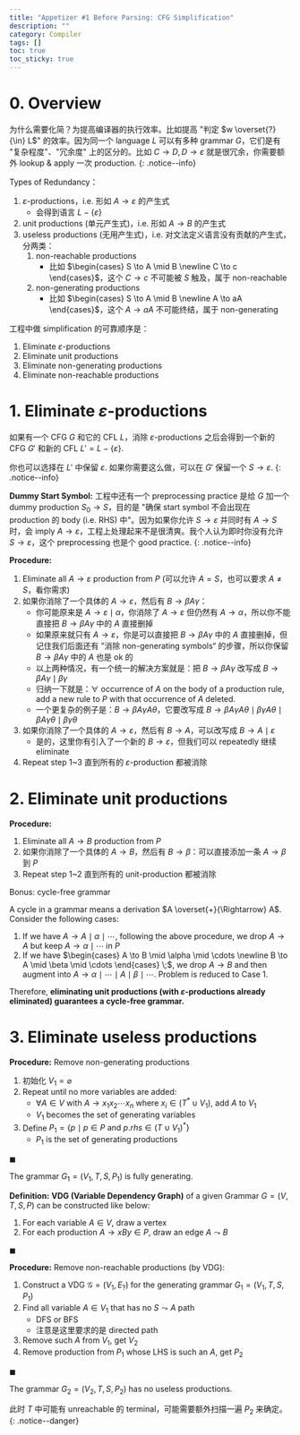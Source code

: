 ```yaml
---
title: "Appetizer #1 Before Parsing: CFG Simplification"
description: ""
category: Compiler
tags: []
toc: true
toc_sticky: true
---
```


# 0. Overview

为什么需要化简？为提高编译器的执行效率。比如提高 "判定 $w \overset{?}{\in} L$" 的效率。因为同一个 language $L$ 可以有多种 grammar $G$，它们是有 "复杂程度"、"冗余度" 上的区分的。比如 $C \rightarrow D, D \rightarrow \varepsilon$ 就是很冗余，你需要额外 lookup & apply 一次 production.
{: .notice--info}

Types of Redundancy：

1. $\varepsilon$-productions，i.e. 形如 $A \rightarrow \varepsilon$ 的产生式
    - 会得到语言 $L− \lbrace \varepsilon \rbrace$
2. unit productions (单元产生式)，i.e. 形如 $A \rightarrow B$ 的产生式
3. useless productions (无用产生式)，i.e. 对文法定义语言没有贡献的产生式，分两类：
    1. non-reachable productions 
        - 比如 $\begin{cases} S \to A \mid B \newline C \to c \end{cases}$，这个 $C \to c$  不可能被 $S$ 触及，属于 non-reachable
    2. non-generating productions
        - 比如 $\begin{cases} S \to A \mid B \newline A \to aA \end{cases}$，这个 $A \to aA$  不可能终结，属于 non-generating

工程中做 simplification 的可靠顺序是：

1. Eliminate $\varepsilon$-productions
2. Eliminate unit productions
3. Eliminate non-generating productions
4. Eliminate non-reachable productions

# 1. Eliminate $\varepsilon$-productions

如果有一个 CFG $G$ 和它的 CFL $L$，消除 $\varepsilon$-productions 之后会得到一个新的 CFG $G'$ 和新的 CFL $L' = L− \lbrace \varepsilon \rbrace$.

你也可以选择在 $L'$ 中保留 $\varepsilon$. 如果你需要这么做，可以在 $G'$ 保留一个 $S \to \varepsilon$.
{: .notice--info}

**Dummy Start Symbol:** 工程中还有一个 preprocessing practice 是给 $G$ 加一个 dummy production $S_0 \to S$，目的是 "确保 start symbol 不会出现在 production 的 body (i.e. RHS) 中"。因为如果你允许 $S \to \varepsilon$ 并同时有 $A \to S$ 时，会 imply $A \to \varepsilon$，工程上处理起来不是很清爽。我个人认为即时你没有允许 $S \to \varepsilon$，这个 preprocessing 也是个 good practice.
{: .notice--info}

**Procedure:**

1. Eliminate all $A \to \varepsilon$ production from $P$ (可以允许 $A = S$，也可以要求 $A \neq S$，看你需求)
2. 如果你消除了一个具体的 $A \to \varepsilon$，然后有 $B \to \beta A \gamma$：
    - 你可能原来是 $A \to \varepsilon \mid \alpha$，你消除了 $A \to \varepsilon$ 但仍然有 $A \to \alpha$，所以你不能直接把 $B \to \beta A \gamma$ 中的 $A$ 直接删掉
    - 如果原来就只有 $A \to \varepsilon$，你是可以直接把 $B \to \beta A \gamma$ 中的 $A$ 直接删掉，但记住我们后面还有 ”消除 non-generating symbols“ 的步骤，所以你保留 $B \to \beta A \gamma$ 中的 $A$ 也是 ok 的
    - 以上两种情况，有一个统一的解决方案就是：把 $B \to \beta A \gamma$ 改写成 $B \to \beta A \gamma \mid \beta\gamma$
    - 归纳一下就是：$\forall$ occurrence of $A$ on the body of a production rule, add a new rule to $P$ with that occurrence of $A$ deleted.
    - 一个更复杂的例子是：$B \to \beta A \gamma A \theta$，它要改写成 $B \to \beta A \gamma A \theta \mid \beta \gamma A \theta \mid \beta A \gamma \theta \mid \beta \gamma \theta$
3. 如果你消除了一个具体的 $A \to \varepsilon$，然后有 $B \to A$，可以改写成 $B \to A \mid \varepsilon$
    - 是的，这里你有引入了一个新的 $B \to \varepsilon$，但我们可以 repeatedly 继续 eliminate
4. Repeat step 1~3 直到所有的 $\varepsilon$-production 都被消除

# 2. Eliminate unit productions

**Procedure:**

1. Eliminate all $A \to B$ production from $P$
2. 如果你消除了一个具体的 $A \to B$，然后有 $B \to \beta$：可以直接添加一条 $A \to \beta$ 到 $P$
3. Repeat step 1~2 直到所有的 unit-production 都被消除

<div class="notice--info" markdown="1">
Bonus: cycle-free grammar

A cycle in a grammar means a derivation $A \overset{+}{\Rightarrow} A$. Consider the following cases:

1.  If we have $A \to A \mid \alpha \mid \cdots$, following the above procedure, we drop $A \to A$ but keep $A \to \alpha \mid \cdots$ in $P$
2. If we have $\begin{cases} A \to B \mid \alpha \mid \cdots \newline B \to A \mid \beta \mid \cdots \end{cases} \;$, we drop $A \to B$ and then augment into $A \to \alpha \mid \cdots \mid A \mid \beta \mid \cdots$. Problem is reduced to Case 1.

Therefore, **eliminating unit productions (with $\varepsilon$-productions already eliminated) guarantees a cycle-free grammar.**
</div>

# 3. Eliminate useless productions

**Procedure:** Remove non-generating productions

1. 初始化 $V_1 = \varnothing$ 
2. Repeat until no more variables are added: 
    - $\forall A \in V$ with $A \to x_1 x_2 \cdots x_n$ where $x_i \in (T^* \cup V_1)$, add $A$ to $V_1$
    - $V_1$ becomes the set of generating variables
3. Define $P_1 = \{p \mid p \in P \text{ and } p.rhs \in (T \cup V_1)^* \}$ 
    - $P_1$ is the set of generating productions

$\blacksquare$ 

The grammar $G_1 = (V_1, T, S, P_1)$ is fully generating. 

**Definition:** **VDG (Variable Dependency Graph)** of a given Grammar $G=(V, T, S, P)$ can be constructed like below:

1. For each variable $A \in V$, draw a vertex
2. For each production $A \to xBy \in P$, draw an edge $A \leadsto B$

$\blacksquare$ 

**Procedure:** Remove non-reachable productions (by VDG):

1. Construct a VDG $\mathcal{G} = (V_1, E_?)$ for the generating grammar $G_1 = (V_1, T, S, P_1)$
2. Find all variable $A \in V_1$ that has no $S \leadsto A$ path
    - DFS or BFS
    - 注意是这里要求的是 directed path
3. Remove such $A$ from $V_1$, get $V_2$
4. Remove production from $P_1$ whose LHS is such an $A$, get $P_2$

$\blacksquare$ 

The grammar $G_2 = (V_2, T, S, P_2)$ has no useless productions. 

此时 $T$ 中可能有 unreachable 的 terminal，可能需要额外扫描一遍 $P_2$ 来确定。
{: .notice--danger}